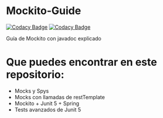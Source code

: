 # Mockito-Guide

[![Codacy Badge](https://app.codacy.com/project/badge/Grade/ec7f113078274f579e5203ce002077b2)](https://www.codacy.com/gh/MaQuiNa1995/Mockito-Guide/dashboard?utm_source=github.com&amp;utm_medium=referral&amp;utm_content=MaQuiNa1995/Mockito-Guide&amp;utm_campaign=Badge_Grade)
[![Codacy Badge](https://app.codacy.com/project/badge/Coverage/ec7f113078274f579e5203ce002077b2)](https://www.codacy.com/gh/MaQuiNa1995/Mockito-Guide/dashboard?utm_source=github.com&utm_medium=referral&utm_content=MaQuiNa1995/Mockito-Guide&utm_campaign=Badge_Coverage)

Guía de Mockito con javadoc explicado

# Que puedes encontrar en este repositorio:

* Mocks y Spys
* Mocks con llamadas de restTemplate
* Mockito + Junit 5 + Spring
* Tests avanzados de Junit 5


